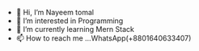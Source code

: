 - 👋 Hi, I’m Nayeem tomal
- 👀 I’m interested in Programming
- 🌱 I’m currently learning Mern Stack
- 📫 How to reach me ...WhatsApp(+8801640633407)

